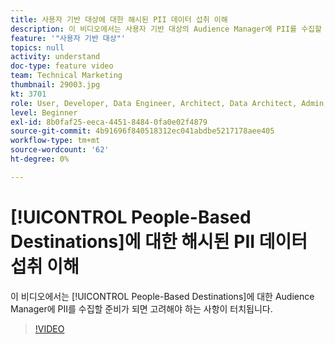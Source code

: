 ```yaml
---
title: 사용자 기반 대상에 대한 해시된 PII 데이터 섭취 이해
description: 이 비디오에서는 사용자 기반 대상의 Audience Manager에 PII를 수집할 준비가 되면 고려해야 하는 사항을 터치 할 것입니다.
feature: '"사용자 기반 대상"'
topics: null
activity: understand
doc-type: feature video
team: Technical Marketing
thumbnail: 29003.jpg
kt: 3701
role: User, Developer, Data Engineer, Architect, Data Architect, Admin, Leader
level: Beginner
exl-id: 8b0faf25-eeca-4451-8484-0fa0e02f4879
source-git-commit: 4b91696f840518312ec041abdbe5217178aee405
workflow-type: tm+mt
source-wordcount: '62'
ht-degree: 0%

---
```


# [!UICONTROL People-Based Destinations]에 대한 해시된 PII 데이터 섭취 이해

이 비디오에서는 [!UICONTROL People-Based Destinations]에 대한 Audience Manager에 PII를 수집할 준비가 되면 고려해야 하는 사항이 터치됩니다.

>[!VIDEO](https://video.tv.adobe.com/v/29003/?quality=12)
